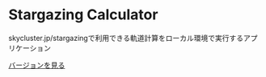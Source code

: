 # Stargazing Calculator
skycluster.jp/stargazingで利用できる軌道計算をローカル環境で実行するアプリケーション


[バージョンを見る](https://github.com/skycluster-jp/stargazing/releases)
